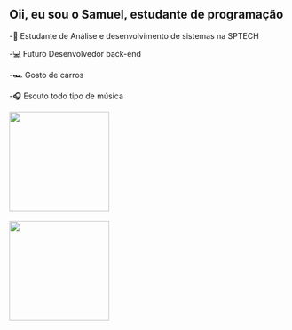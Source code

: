## Oii, eu sou o Samuel, estudante de programação

-📖 Estudante de Análise e desenvolvimento de sistemas na SPTECH

-💻 Futuro Desenvolvedor back-end 

-🏎️ Gosto de carros 

-🎧 Escuto todo tipo de música

<div>
  <a href="https://github.com/SamuelPazz/edit/main/README.md">
    <img height=180 src="https://github-readme-stats.vercel.app/api?username=SamuelPazz&show_icons=true&theme=blue_navy"/><br><br>
    <img height=180  src="https://github-readme-stats.vercel.app/api/top-langs?username=SamuelPazz&layout=compact&langs_count=8&card_width=320&theme=blue_navy" />
  </a>
</div>
